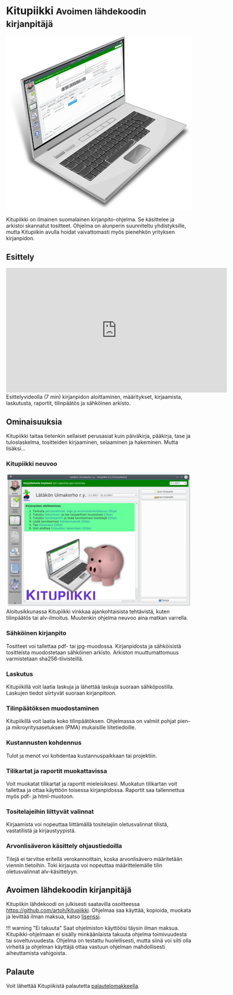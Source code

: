 # Kitupiikki <small>Avoimen lähdekoodin kirjanpitäjä</small>

![](images/kitupiikkikannettava.png)

Kitupiikki on ilmainen suomalainen kirjanpito-ohjelma. Se käsittelee ja arkistoi skannatut tositteet. Ohjelma on alunperin suunniteltu yhdistyksille, mutta Kitupiikin avulla hoidat vaivattomasti myös pienehkön yrityksen kirjanpidon.

## Esittely

<iframe width="600" height="338" src="https://www.youtube.com/embed/78p5vHiQ8Bw" frameborder="0" gesture="media" allow="encrypted-media" allowfullscreen></iframe>
Esittelyvideolla (7 min) kirjanpidon aloittaminen, määritykset, kirjaamista, laskutusta, raportit, tilinpäätös ja sähköinen arkisto.


## Ominaisuuksia

Kitupiikki taitaa tietenkin sellaiset perusasiat kuin päiväkirja, pääkirja, tase ja tuloslaskelma, tositteiden kirjaaminen, selaaminen ja hakeminen. Mutta lisäksi...

### Kitupiikki neuvoo
![](aloitus/vinkit7.png)
Aloitusikkunassa Kitupiikki vinkkaa ajankohtaisista tehtävistä, kuten tilinpäätös tai alv-ilmoitus. Muutenkin ohjelma neuvoo aina matkan varrella.

### Sähköinen kirjanpito
Tositteet voi tallettaa pdf- tai jpg-muodossa. Kirjanpidosta ja sähköisistä tositteista muodostetaan sähköinen arkisto. Arkiston muuttumattomuus varmistetaan sha256-tiivisteillä.

### Laskutus
Kitupiikillä voit laatia laskuja ja lähettää laskuja suoraan sähköpostilla. Laskujen tiedot siirtyvät suoraan kirjanpitoon.

### Tilinpäätöksen muodostaminen
Kitupiikillä voit laatia koko tilinpäätöksen. Ohjelmassa on valmiit pohjat pien- ja mikroyritysasetuksen (PMA) mukaisille liitetiedoille.

### Kustannusten kohdennus
Tulot ja menot voi kohdentaa kustannuspaikkaan tai projektiin.

### Tilikartat ja raportit muokattavissa
Voit muokatat tilikartat ja raportit mieleisiksesi. Muokatun tilikartan voit tallettaa ja ottaa käyttöön toisessa kirjanpidossa. Raportit saa tallennettua myös pdf- ja html-muotoon.

### Tositelajeihin liittyvät valinnat
Kirjaamista voi nopeuttaa liittämällä tositelajiin oletusvalinnat tilistä, vastatilistä ja kirjaustyypistä.

### Arvonlisäveron käsittely ohjaustiedoilla

Tilejä ei tarvitse eritellä verokannoittain, koska arvonlisävero määritetään viennin tietoihin. Toki kirjausta voi nopeuttaa määrittelemälle tilin oletusvalinnat alv-käsittelyyn.

## Avoimen lähdekoodin kirjanpitäjä

Kitupiikin lähdekoodi on julkisesti saatavilla osoitteessa <https://github.com/artoh/kitupiikki>. Ohjelmaa saa käyttää, kopioida, muokata ja levittää ilman maksua, katso [lisenssi](lisenssi).

!!! warning "Ei takuuta"
    Saat ohjelmiston käyttöösi täysin ilman maksua.
    Kitupikki-ohjelmaan ei sisälly minkäänlaista takuuta ohjelma toimivuudesta tai soveltuvuudesta. Ohjelma on testattu huolellisesti, mutta siinä voi silti olla virheitä ja ohjelman käyttäjä ottaa vastuun ohjelman mahdollisesti aiheuttamista vahigoista.

## Palaute

Voit lähettää Kitupiikistä palautetta [palautelomakkeella](https://form.jotformeu.com/73283959099374).
